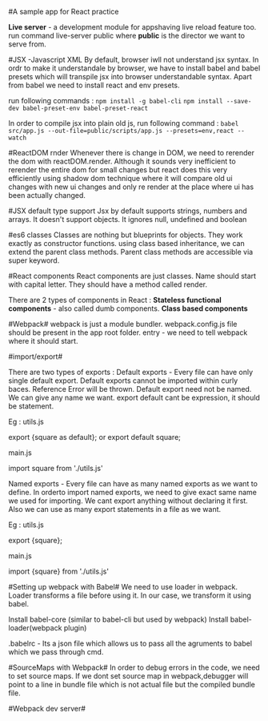 #A sample app for React practice

**Live server** - a development module for appshaving live reload feature too.
run command live-server public where __public__ is the director we want to serve from.

#JSX -Javascript XML
By default, browser iwll not understand jsx syntax. In ordr to make it understandale by browser, we 
have to install babel and babel presets which will transpile jsx into browser understandable syntax.
Apart from babel we need to install react and env presets.

run following commands :
`npm install -g babel-cli`
`npm install --save-dev babel-preset-env babel-preset-react`

In order to compile jsx into plain old js, run following command :
`babel src/app.js --out-file=public/scripts/app.js --presets=env,react --watch`

#ReactDOM rnder
Whenever there is change in DOM, we need to rerender the dom with reactDOM.render.
Although it sounds very inefficient to rerender the entire dom for small changes but react does this 
very efficiently using shadow dom technique where it will compare old ui changes with new ui changes and only re render at the place where ui has been actually changed.

#JSX default type support
Jsx by default supports strings, numbers and arrays. It doesn't support objects. It ignores null, undefined and boolean

#es6 classes
Classes are nothing but blueprints for objects. They work exactly as constructor functions.
using class based inheritance, we can extend the parent class methods. Parent class methods are accessible via super keyword.

#React components
React components are just classes. Name should start with capital letter.
They should have a method called render.

There are 2 types of components in React : 
**Stateless functional components** - also called dumb components.
**Class based components**

#Webpack#
webpack is just a module bundler.
webpack.config.js file should be present in the app root folder.
entry - we need to tell webpack where it should start.

#import/export#

There are two types of exports :
Default exports - Every file can have only single default export. Default exports cannot be imported within curly baces. Reference Error will be thrown. Default export need not be named. We can give any name we want. export default cant be expression, it should be statement.

Eg :
utils.js

export {square as default}; or
export default square;

main.js

import square from './utils.js'

Named exports - Every file can have as many named exports as we want to define. In orderto import named 
exports, we need to give exact same name we used for importing. We cant export anything without declaring it first. Also we can use as many export statements in a file as we want.

Eg : 
utils.js

export {square};

main.js

import {square} from './utils.js'

#Setting up webpack with Babel#
We need to use loader in webpack. Loader transforms a file before using it. In our case, we transform it using babel.

Install babel-core (similar to babel-cli but used by webpack)
Install babel-loader(webpack plugin)

.babelrc - Its a json file which allows us to pass all the agruments to babel which we pass through cmd.

#SourceMaps with Webpack#
 In order to debug errors in the code, we need to set source maps. If we dont set source map in webpack,debugger will point to a line in bundle file which is not actual file but the compiled bundle file.

 #Webpack dev server#
 